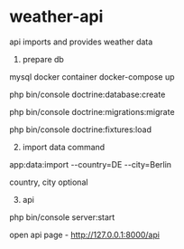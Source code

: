 # weather-api

api imports and provides weather data

1. prepare db

mysql docker container 
docker-compose up

php bin/console doctrine:database:create

php bin/console doctrine:migrations:migrate

php bin/console doctrine:fixtures:load

2. import data command

app:data:import --country=DE  --city=Berlin

country, city optional 

3. api

php bin/console server:start 

open api page - http://127.0.0.1:8000/api

